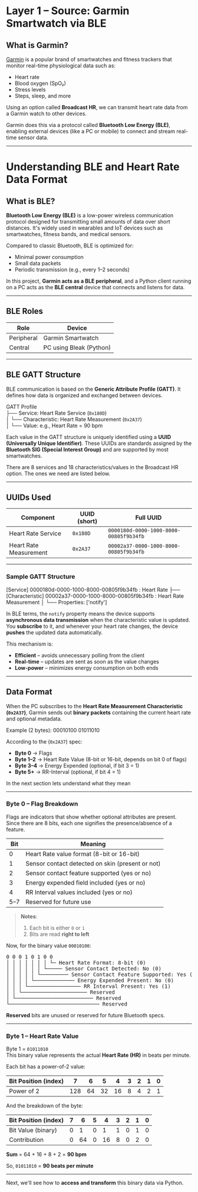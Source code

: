 # Layer 1 – Source: Garmin Smartwatch via BLE

## What is Garmin?

[Garmin](https://www.garmin.com/) is a popular brand of smartwatches and fitness trackers that monitor real-time physiological data such as:

- Heart rate  
- Blood oxygen (SpO₂)  
- Stress levels  
- Steps, sleep, and more  

Using an option called **Broadcast HR**, we can transmit heart rate data from a Garmin watch to other devices.

Garmin does this via a protocol called **Bluetooth Low Energy (BLE)**, enabling external devices (like a PC or mobile) to connect and stream real-time sensor data.

---

# Understanding BLE and Heart Rate Data Format

## What is BLE?

**Bluetooth Low Energy (BLE)** is a low-power wireless communication protocol designed for transmitting small amounts of data over short distances. It's widely used in wearables and IoT devices such as smartwatches, fitness bands, and medical sensors.

Compared to classic Bluetooth, BLE is optimized for:

- Minimal power consumption  
- Small data packets  
- Periodic transmission (e.g., every 1–2 seconds)  

In this project, **Garmin acts as a BLE peripheral**, and a Python client running on a PC acts as the **BLE central** device that connects and listens for data.

---

## BLE Roles

| Role       | Device                   |
|------------|--------------------------|
| Peripheral | Garmin Smartwatch        |
| Central    | PC using Bleak (Python)  |

---

## BLE GATT Structure

BLE communication is based on the **Generic Attribute Profile (GATT)**. It defines how data is organized and exchanged between devices.

GATT Profile  
├── Service: Heart Rate Service (`0x180D`)  
│   └── Characteristic: Heart Rate Measurement (`0x2A37`)  
│       └── Value: e.g., Heart Rate = 90 bpm  

Each value in the GATT structure is uniquely identified using a **UUID (Universally Unique Identifier)**. These UUIDs are standards assigned by the **Bluetooth SIG (Special Interest Group)** and are supported by most smartwatches.

There are 8 services and 18 characteristics/values in the Broadcast HR option. The ones we need are listed below.

---

## UUIDs Used

| Component              | UUID (short) | Full UUID                                      |
|------------------------|--------------|------------------------------------------------|
| Heart Rate Service     | `0x180D`     | `0000180d-0000-1000-8000-00805f9b34fb`         |
| Heart Rate Measurement | `0x2A37`     | `00002a37-0000-1000-8000-00805f9b34fb`         |

---

### Sample GATT Structure

[Service] 0000180d-0000-1000-8000-00805f9b34fb : Heart Rate
├── [Characteristic] 00002a37-0000-1000-8000-00805f9b34fb : Heart Rate Measurement
│   └── Properties: ['notify']

In BLE terms, the `notify` property means the device supports **asynchronous data transmission** when the characteristic value is updated.  
You **subscribe** to it, and whenever your heart rate changes, the device **pushes** the updated data automatically.

This mechanism is:

- **Efficient** – avoids unnecessary polling from the client  
- **Real-time** – updates are sent as soon as the value changes  
- **Low-power** – minimizes energy consumption on both ends  

---

## Data Format

When the PC subscribes to the **Heart Rate Measurement Characteristic (`0x2A37`)**, Garmin sends out **binary packets** containing the current heart rate and optional metadata.

Example (2 bytes):  00010100 01011010

According to the (`0x2A37`) spec:

- **Byte 0** → Flags  
- **Byte 1–2** → Heart Rate Value (8-bit or 16-bit, depends on bit 0 of flags)  
- **Byte 3–4** → Energy Expended (optional, if bit 3 = 1)  
- **Byte 5+** → RR-Interval (optional, if bit 4 = 1)

In the next section lets understand what they mean

---

### Byte 0 – Flag Breakdown

Flags are indicators that show whether optional attributes are present.  
Since there are 8 bits, each one signifies the presence/absence of a feature.

| Bit | Meaning                                             |
|-----|-----------------------------------------------------|
| 0   | Heart Rate value format (8-bit or 16-bit)           |
| 1   | Sensor contact detected on skin (present or not)    |
| 2   | Sensor contact feature supported (yes or no)        |
| 3   | Energy expended field included (yes or no)          |
| 4   | RR Interval values included (yes or no)             |
| 5–7 | Reserved for future use                             |

> **Notes**:  
> 1. Each bit is either `0` or `1`  
> 2. Bits are read **right to left**

Now, for the binary value `00010100`:

<pre>
0 0 0 1 0 1 0 0
│ │ │ │ │ │ │ └─ Heart Rate Format: 8-bit (0)
│ │ │ │ │ │ └───── Sensor Contact Detected: No (0)
│ │ │ │ │ └───────── Sensor Contact Feature Supported: Yes (1)
│ │ │ │ └───────────── Energy Expended Present: No (0)
│ │ │ └───────────────── RR Interval Present: Yes (1)
│ │ └───────────────────── Reserved
│ └───────────────────────── Reserved
└───────────────────────────── Reserved
</pre>

**Reserved** bits are unused or reserved for future Bluetooth specs.

---

### Byte 1 – Heart Rate Value

Byte 1 = `01011010`  
This binary value represents the actual **Heart Rate (HR)** in beats per minute.

Each bit has a power-of-2 value:

| Bit Position (index) | 7   | 6  | 5  | 4  | 3  | 2  | 1  | 0  |
|----------------------|-----|----|----|----|----|----|----|----|
| Power of 2           | 128 | 64 | 32 | 16 | 8  | 4  | 2  | 1  |

And the breakdown of the byte:

| Bit Position (index) | 7 | 6 | 5 | 4 | 3 | 2 | 1 | 0 |
|----------------------|---|---|---|---|---|---|---|---|
| Bit Value (binary)   | 0 | 1 | 0 | 1 | 1 | 0 | 1 | 0 |
| Contribution         | 0 |64 | 0 |16 | 8 | 0 | 2 | 0 |

**Sum** = 64 + 16 + 8 + 2 = **90 bpm**

So, `01011010` = **90 beats per minute**

---

Next, we'll see how to **access and transform** this binary data via Python.
